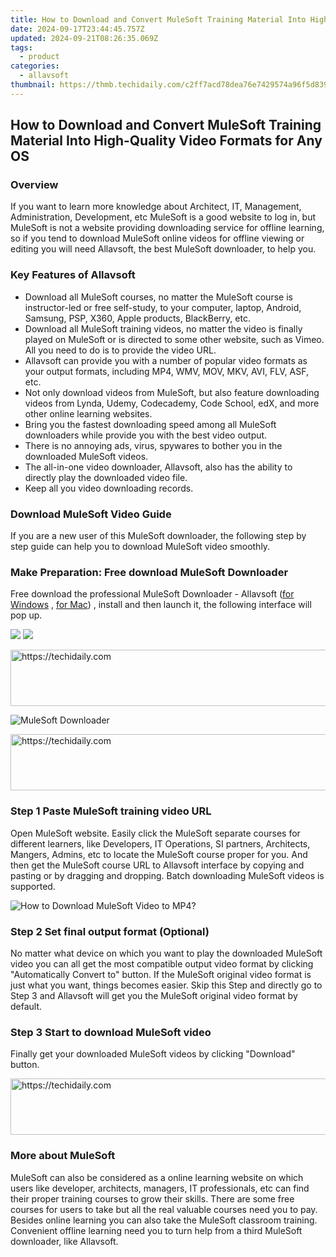 ```yaml
---
title: How to Download and Convert MuleSoft Training Material Into High-Quality Video Formats for Any OS
date: 2024-09-17T23:44:45.757Z
updated: 2024-09-21T08:26:35.069Z
tags:
  - product
categories:
  - allavsoft
thumbnail: https://thmb.techidaily.com/c2ff7acd78dea76e7429574a96f5d83925797a8b18bf953373ef1ee065acd190.jpg
---
```


## How to Download and Convert MuleSoft Training Material Into High-Quality Video Formats for Any OS

### Overview

If you want to learn more knowledge about Architect, IT, Management, Administration, Development, etc MuleSoft is a good website to log in, but MuleSoft is not a website providing downloading service for offline learning, so if you tend to download MuleSoft online videos for offline viewing or editing you will need Allavsoft, the best MuleSoft downloader, to help you.

### Key Features of Allavsoft

* Download all MuleSoft courses, no matter the MuleSoft course is instructor-led or free self-study, to your computer, laptop, Android, Samsung, PSP, X360, Apple products, BlackBerry, etc.
* Download all MuleSoft training videos, no matter the video is finally played on MuleSoft or is directed to some other website, such as Vimeo. All you need to do is to provide the video URL.
* Allavsoft can provide you with a number of popular video formats as your output formats, including MP4, WMV, MOV, MKV, AVI, FLV, ASF, etc.
* Not only download videos from MuleSoft, but also feature downloading videos from Lynda, Udemy, Codecademy, Code School, edX, and more other online learning websites.
* Bring you the fastest downloading speed among all MuleSoft downloaders while provide you with the best video output.
* There is no annoying ads, virus, spywares to bother you in the downloaded MuleSoft videos.
* The all-in-one video downloader, Allavsoft, also has the ability to directly play the downloaded video file.
* Keep all you video downloading records.

### Download MuleSoft Video Guide

If you are a new user of this MuleSoft downloader, the following step by step guide can help you to download MuleSoft video smoothly.

### Make Preparation: Free download MuleSoft Downloader

Free download the professional MuleSoft Downloader - Allavsoft ([for Windows](https://tools.techidaily.com/allavsoft/products/) , [for Mac](https://tools.techidaily.com/allavsoft/products/)) , install and then launch it, the following interface will pop up.

[![](https://www.allavsoft.com/how-to/../images/how-to/free-download-win.jpg)](https://tools.techidaily.com/allavsoft/products/) [![](https://www.allavsoft.com/how-to/../images/how-to/free-download-mac.jpg)](https://tools.techidaily.com/allavsoft/products/)

<!-- affiliate ads begin -->
<a href="https://aligracehair.sjv.io/c/5597632/1975821/19272" target="_top" id="1975821">
  <img src="//a.impactradius-go.com/display-ad/19272-1975821" border="0" alt="https://techidaily.com" width="728" height="90"/>
</a>
<img height="0" width="0" src="https://aligracehair.sjv.io/i/5597632/1975821/19272" style="position:absolute;visibility:hidden;" border="0" />
<!-- affiliate ads end -->

![MuleSoft Downloader](https://www.allavsoft.com/how-to/../images/allavsoft/screen-shot-600.jpg)

<!-- affiliate ads begin -->
<a href="https://appsumo.8odi.net/c/5597632/2132161/7443" target="_top" id="2132161">
  <img src="//a.impactradius-go.com/display-ad/7443-2132161" border="0" alt="https://techidaily.com" width="728" height="90"/>
</a>
<img height="0" width="0" src="https://appsumo.8odi.net/i/5597632/2132161/7443" style="position:absolute;visibility:hidden;" border="0" />
<!-- affiliate ads end -->

### Step 1 Paste MuleSoft training video URL

Open MuleSoft website. Easily click the MuleSoft separate courses for different learners, like Developers, IT Operations, SI partners, Architects, Mangers, Admins, etc to locate the MuleSoft course proper for you. And then get the MuleSoft course URL to Allavsoft interface by copying and pasting or by dragging and dropping. Batch downloading MuleSoft videos is supported.

![How to Download MuleSoft Video to MP4?](https://www.allavsoft.com/how-to/../images/how-to/download-rtmp-video/download-rtmp-video.jpg)

### Step 2 Set final output format (Optional)

No matter what device on which you want to play the downloaded MuleSoft video you can all get the most compatible output video format by clicking "Automatically Convert to" button. If the MuleSoft original video format is just what you want, things becomes easier. Skip this Step and directly go to Step 3 and Allavsoft will get you the MuleSoft original video format by default.

### Step 3 Start to download MuleSoft video

Finally get your downloaded MuleSoft videos by clicking "Download" button.

<!-- affiliate ads begin -->
<a href="https://appsumo.8odi.net/c/5597632/2068412/7443" target="_top" id="2068412">
  <img src="//a.impactradius-go.com/display-ad/7443-2068412" border="0" alt="https://techidaily.com" width="728" height="90"/>
</a>
<img height="0" width="0" src="https://appsumo.8odi.net/i/5597632/2068412/7443" style="position:absolute;visibility:hidden;" border="0" />
<!-- affiliate ads end -->

### More about MuleSoft

MuleSoft can also be considered as a online learning website on which users like developer, architects, managers, IT professionals, etc can find their proper training courses to grow their skills. There are some free courses for users to take but all the real valuable courses need you to pay. Besides online learning you can also take the MuleSoft classroom training. Convenient offline learning need you to turn help from a third MuleSoft downloader, like Allavsoft.

<ins class="adsbygoogle"
     style="display:block"
     data-ad-format="autorelaxed"
     data-ad-client="ca-pub-7571918770474297"
     data-ad-slot="1223367746"></ins>

<ins class="adsbygoogle"
     style="display:block"
     data-ad-client="ca-pub-7571918770474297"
     data-ad-slot="8358498916"
     data-ad-format="auto"
     data-full-width-responsive="true"></ins>



